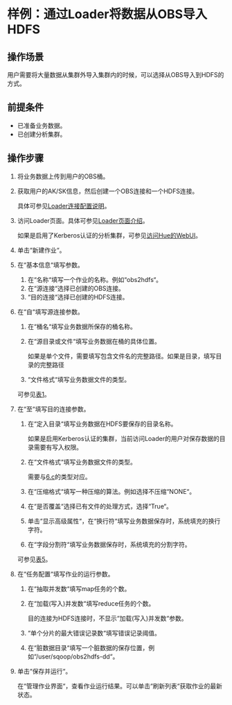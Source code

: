 # 样例：通过Loader将数据从OBS导入HDFS<a name="ZH-CN_TOPIC_0071958198"></a>

## 操作场景<a name="zh-cn_topic_0071084995_section13507962172159"></a>

用户需要将大量数据从集群外导入集群内的时候，可以选择从OBS导入到HDFS的方式。

## 前提条件<a name="zh-cn_topic_0071084995_section23899914172238"></a>

-   已准备业务数据。
-   已创建分析集群。

## 操作步骤<a name="zh-cn_topic_0071084995_section13552161172344"></a>

1.  将业务数据上传到用户的OBS桶。
2.  获取用户的AK/SK信息，然后创建一个OBS连接和一个HDFS连接。

    具体可参见[Loader连接配置说明](Loader连接配置说明.md#ZH-CN_TOPIC_0071958193)。

3.  访问Loader页面。具体可参见[Loader页面介绍](Loader使用简介.md#zh-cn_topic_0070859522_section27711559)。

    如果是启用了Kerberos认证的分析集群，可参见[访问Hue的WebUI](访问Hue的WebUI.md)。

4.  单击“新建作业“。
5.  在“基本信息“填写参数。
    1.  在“名称“填写一个作业的名称。例如“obs2hdfs“。
    2.  在“源连接“选择已创建的OBS连接。
    3.  “目的连接“选择已创建的HDFS连接。

6.  在“自“填写源连接参数。

    1.  在“桶名“填写业务数据所保存的桶名称。
    2.  在“源目录或文件“填写业务数据在桶的具体位置。

        如果是单个文件，需要填写包含文件名的完整路径。如果是目录，填写目录的完整路径

    3.  <a name="zh-cn_topic_0071084995_li1460201102036"></a>“文件格式“填写业务数据文件的类型。

    可参见[表1](Loader作业源连接配置说明.md#zh-cn_topic_0071084972_table47534913165858)。

7.  在“至“填写目的连接参数。

    1.  在“定入目录“填写业务数据在HDFS要保存的目录名称。

        如果是启用Kerberos认证的集群，当前访问Loader的用户对保存数据的目录需要有写入权限。

    2.  在“文件格式“填写业务数据文件的类型。

        需要与[6.c](#zh-cn_topic_0071084995_li1460201102036)的类型对应。

    3.  在“压缩格式“填写一种压缩的算法。例如选择不压缩“NONE“。
    4.  在“是否覆盖“选择已有文件的处理方式，选择“True“。
    5.  单击“显示高级属性“，在“换行符“填写业务数据保存时，系统填充的换行字符。
    6.  在“字段分割符“填写业务数据保存时，系统填充的分割字符。

    可参见[表5](Loader作业目的连接配置说明.md#zh-cn_topic_0071084973_table25755291172642)。

8.  在“任务配置“填写作业的运行参数。
    1.  在“抽取并发数“填写map任务的个数。
    2.  在“加载\(写入\)并发数“填写reduce任务的个数。

        目的连接为HDFS连接时，不显示“加载\(写入\)并发数“参数。

    3.  “单个分片的最大错误记录数“填写错误记录阈值。
    4.  在“脏数据目录“填写一个脏数据的保存位置，例如“/user/sqoop/obs2hdfs-dd“。

9.  单击“保存并运行“。

    在“管理作业界面“，查看作业运行结果。可以单击“刷新列表“获取作业的最新状态。


